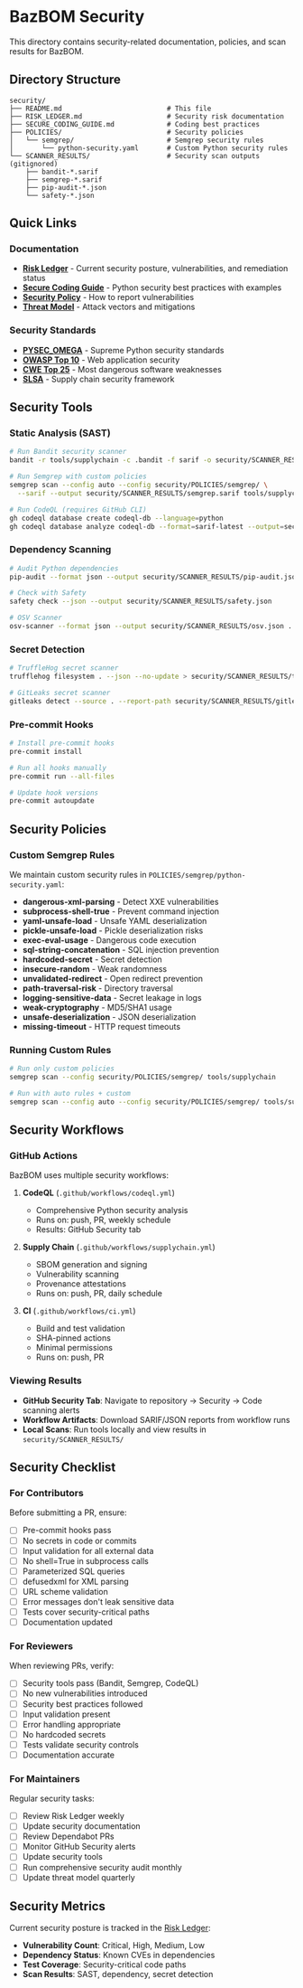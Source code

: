 # BazBOM Security

This directory contains security-related documentation, policies, and scan results for BazBOM.

## Directory Structure

```
security/
├── README.md                          # This file
├── RISK_LEDGER.md                     # Security risk documentation
├── SECURE_CODING_GUIDE.md             # Coding best practices
├── POLICIES/                          # Security policies
│   └── semgrep/                       # Semgrep security rules
│       └── python-security.yaml       # Custom Python security rules
└── SCANNER_RESULTS/                   # Security scan outputs (gitignored)
    ├── bandit-*.sarif
    ├── semgrep-*.sarif
    ├── pip-audit-*.json
    └── safety-*.json
```

## Quick Links

### Documentation

- **[Risk Ledger](RISK_LEDGER.md)** - Current security posture, vulnerabilities, and remediation status
- **[Secure Coding Guide](SECURE_CODING_GUIDE.md)** - Python security best practices with examples
- **[Security Policy](../../SECURITY.md)** - How to report vulnerabilities
- **[Threat Model](../THREAT_MODEL.md)** - Attack vectors and mitigations

### Security Standards

- **[PYSEC_OMEGA](../copilot/PYSEC.md)** - Supreme Python security standards
- **[OWASP Top 10](https://owasp.org/www-project-top-ten/)** - Web application security
- **[CWE Top 25](https://cwe.mitre.org/top25/)** - Most dangerous software weaknesses
- **[SLSA](https://slsa.dev/)** - Supply chain security framework

## Security Tools

### Static Analysis (SAST)

```bash
# Run Bandit security scanner
bandit -r tools/supplychain -c .bandit -f sarif -o security/SCANNER_RESULTS/bandit.sarif

# Run Semgrep with custom policies
semgrep scan --config auto --config security/POLICIES/semgrep/ \
  --sarif --output security/SCANNER_RESULTS/semgrep.sarif tools/supplychain

# Run CodeQL (requires GitHub CLI)
gh codeql database create codeql-db --language=python
gh codeql database analyze codeql-db --format=sarif-latest --output=security/SCANNER_RESULTS/codeql.sarif
```

### Dependency Scanning

```bash
# Audit Python dependencies
pip-audit --format json --output security/SCANNER_RESULTS/pip-audit.json

# Check with Safety
safety check --json --output security/SCANNER_RESULTS/safety.json

# OSV Scanner
osv-scanner --format json --output security/SCANNER_RESULTS/osv.json .
```

### Secret Detection

```bash
# TruffleHog secret scanner
trufflehog filesystem . --json --no-update > security/SCANNER_RESULTS/trufflehog.json

# GitLeaks secret scanner
gitleaks detect --source . --report-path security/SCANNER_RESULTS/gitleaks.json --verbose
```

### Pre-commit Hooks

```bash
# Install pre-commit hooks
pre-commit install

# Run all hooks manually
pre-commit run --all-files

# Update hook versions
pre-commit autoupdate
```

## Security Policies

### Custom Semgrep Rules

We maintain custom security rules in `POLICIES/semgrep/python-security.yaml`:

- **dangerous-xml-parsing** - Detect XXE vulnerabilities
- **subprocess-shell-true** - Prevent command injection
- **yaml-unsafe-load** - Unsafe YAML deserialization
- **pickle-unsafe-load** - Pickle deserialization risks
- **exec-eval-usage** - Dangerous code execution
- **sql-string-concatenation** - SQL injection prevention
- **hardcoded-secret** - Secret detection
- **insecure-random** - Weak randomness
- **unvalidated-redirect** - Open redirect prevention
- **path-traversal-risk** - Directory traversal
- **logging-sensitive-data** - Secret leakage in logs
- **weak-cryptography** - MD5/SHA1 usage
- **unsafe-deserialization** - JSON deserialization
- **missing-timeout** - HTTP request timeouts

### Running Custom Rules

```bash
# Run only custom policies
semgrep scan --config security/POLICIES/semgrep/ tools/supplychain

# Run with auto rules + custom
semgrep scan --config auto --config security/POLICIES/semgrep/ tools/supplychain
```

## Security Workflows

### GitHub Actions

BazBOM uses multiple security workflows:

1. **CodeQL** (`.github/workflows/codeql.yml`)
   - Comprehensive Python security analysis
   - Runs on: push, PR, weekly schedule
   - Results: GitHub Security tab

2. **Supply Chain** (`.github/workflows/supplychain.yml`)
   - SBOM generation and signing
   - Vulnerability scanning
   - Provenance attestations
   - Runs on: push, PR, daily schedule

3. **CI** (`.github/workflows/ci.yml`)
   - Build and test validation
   - SHA-pinned actions
   - Minimal permissions
   - Runs on: push, PR

### Viewing Results

- **GitHub Security Tab**: Navigate to repository → Security → Code scanning alerts
- **Workflow Artifacts**: Download SARIF/JSON reports from workflow runs
- **Local Scans**: Run tools locally and view results in `security/SCANNER_RESULTS/`

## Security Checklist

### For Contributors

Before submitting a PR, ensure:

- [ ] Pre-commit hooks pass
- [ ] No secrets in code or commits
- [ ] Input validation for all external data
- [ ] No shell=True in subprocess calls
- [ ] Parameterized SQL queries
- [ ] defusedxml for XML parsing
- [ ] URL scheme validation
- [ ] Error messages don't leak sensitive data
- [ ] Tests cover security-critical paths
- [ ] Documentation updated

### For Reviewers

When reviewing PRs, verify:

- [ ] Security tools pass (Bandit, Semgrep, CodeQL)
- [ ] No new vulnerabilities introduced
- [ ] Security best practices followed
- [ ] Input validation present
- [ ] Error handling appropriate
- [ ] No hardcoded secrets
- [ ] Tests validate security controls
- [ ] Documentation accurate

### For Maintainers

Regular security tasks:

- [ ] Review Risk Ledger weekly
- [ ] Update security documentation
- [ ] Review Dependabot PRs
- [ ] Monitor GitHub Security alerts
- [ ] Update security tools
- [ ] Run comprehensive security audit monthly
- [ ] Update threat model quarterly

## Security Metrics

Current security posture is tracked in the [Risk Ledger](RISK_LEDGER.md):

- **Vulnerability Count**: Critical, High, Medium, Low
- **Dependency Status**: Known CVEs in dependencies
- **Test Coverage**: Security-critical code paths
- **Scan Results**: SAST, dependency, secret detection

